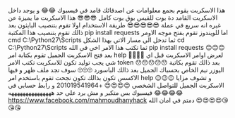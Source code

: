 هذا الاسكربت يقوم بجمع معلوامات عن اصدقائك قامد في فيسبوك 😂😂
و يوجد داخل الاسكربت القامد دة بوت للفيس بوق
بوت كامل 😎😎😎
هذا الاسكربت ما يميزة عن غيره انه سريع في عملة 😎😎😎😎😎
طريقة الاستخدام اولا تقوم بتنصيب البايثون بعد ذالك تقوم بتنصيب هذا المكتبة
pip install requests
اما للويندوز تقوم بفتح موجه الاومر cmd
C:\Python27\Scripts ثما تدخل الي مسار الاتي
بهذا الشكل cd C:\Python27\Scripts
ثما تكتب هذا الامر اخي في الله pip install requests 😊😊😊
بعد فتح الاسكربت الجميل تقوم بكتابة امر help 🤗🤗🤗🤗
لعرض اوامر الاسكربت
قبل اي شي يجب توليد تكون للاسكربت تكتب الامر token 😯😯😯😯😯
بعد ذالك تقوم بكاتبة اليوزر نيم الخاص بحسباك الجميل بعد ذالك الباسورد 🙄🙄🙄
سوف تجد ملف ظهر و فيها الاكسس تكون بذالك تكون نجحت تقوم باستخدم امر help 😉😉😉
و تشوف مزايا الاسكربت الجميل
للتواصل الشخصي 😍😍😍😍
+201019541964
و رابط حسابي في فيسبوك
بس متكبر و مش برد علي حد هههههههههههههههه 😂😂😂😂
https://www.facebook.com/mahmoudhanyhack
دمتم في امان الله 😍😍😍😍😘😘😘
